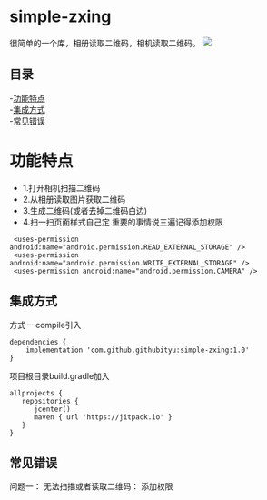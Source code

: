 # simple-zxing
很简单的一个库，相册读取二维码，相机读取二维码。
[![](https://jitpack.io/v/githubityu/simple-zxing.svg)](https://jitpack.io/#githubityu/simple-zxing)
## 目录
-[功能特点](#功能特点)<br>
-[集成方式](#集成方式)<br>
-[常见错误](#常见错误)<br>
# 功能特点
* 1.打开相机扫描二维码
* 2.从相册读取图片获取二维码
* 3.生成二维码(或者去掉二维码白边)
* 4.扫一扫页面样式自己定
重要的事情说三遍记得添加权限
```
 <uses-permission android:name="android.permission.READ_EXTERNAL_STORAGE" />
 <uses-permission android:name="android.permission.WRITE_EXTERNAL_STORAGE" />
 <uses-permission android:name="android.permission.CAMERA" />
```
## 集成方式

方式一 compile引入

```
dependencies {
    implementation 'com.github.githubityu:simple-zxing:1.0'
}
```
项目根目录build.gradle加入

```
allprojects {
   repositories {
      jcenter()
      maven { url 'https://jitpack.io' }
   }
}
```

## 常见错误
问题一：
无法扫描或者读取二维码：
添加权限
